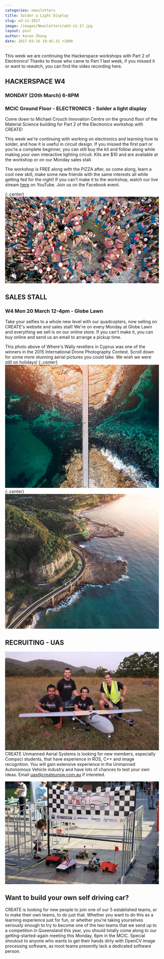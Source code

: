 ```yaml
---
categories: newsletters
title: Solder a Light Display
slug: w3-s1-2017
image: /images/Newsletters/wk3-s1-17.jpg
layout: post
author: Karen Zhong
date: 2017-03-16 19:45:31 +1000
---
```


This week we are continuing the Hackerspace workshops with Part 2 of Electronics! Thanks to those who came to Part 1 last week, if you missed it or want to rewatch, you can find the video recording here.

## HACKERSPACE W4
### MONDAY (20th March) 6-8PM
### MCIC Ground Floor - ELECTRONICS - Solder a light display

Come down to Michael Crouch Innovation Centre on the ground floor of the Material Science building for Part 2 of the Electronics workshop with CREATE!

This week we're continuing with working on electronics and learning how to solder, and how it is useful in circuit design. If you missed the first part or you're a complete beginner, you can still buy the kit and follow along while making your own interactive lighting circuit. Kits are $10 and are available at the workshop or on our Monday sales stall.

The workshop is FREE along with the PIZZA after, so come along, learn a cool new skill, make some new friends with the same interests all while getting fed for the night! If you can't make it to the workshop, watch our live stream [here](http://www.youtube.com/c/createunsw/live) on YouTube. Join us on the Facebook event.




{:.center}
![](/images/Newsletters/wk3-s1-17-3.jpg)
## SALES STALL
### W4 Mon 20 March 12-4pm - Globe Lawn

Take your selfies to a whole new level with our quadcopters, now selling on CREATE's website and sales stall! We're on every Monday at Globe Lawn and everything we sell is on our online store. If you can't make it, you can buy online and send us an email to arrange a pickup time.

This photo above of Where's Wally revellers in Cyprus was one of the winners in the 2015 International Drone Photography Contest. Scroll down for some more stunning aerial pictures you could take. We wish we were still on holidays!
{:.center}
![](/images/Newsletters/wk3-s1-17-1.jpg)
{:.center}
![](/images/Newsletters/wk3-s1-17-2.jpg)


## RECRUITING - UAS
![CREATE UAS](/images/Newsletters/uas.jpeg)
CREATE Unmanned Aerial Systems is looking for new members, especially Compsci students, that have experience in ROS, C++ and image recognition. You will gain extensive experience in the Unmanned Autonomous Vehicle industry and have lots of chances to test your own ideas. Email uas@createunsw.com.au if intereted.

![](/images/Newsletters/self-driving.jpg)
## Want to build your own self driving car?
CREATE is looking for new people to join one of our 5 established teams, or to make their own teams, to do just that. Whether you want to do this as a learning experience just for fun, or whether you're taking yourselves seriously enough to try to become one of the two teams that we send up to a competition in Queensland this year, you should totally come along to our getting-started-again meeting this Monday, 6pm in the MCIC. Special shoutout to anyone who wants to get their hands dirty with OpenCV image processing software, as most teams presently lack a dedicated software person.